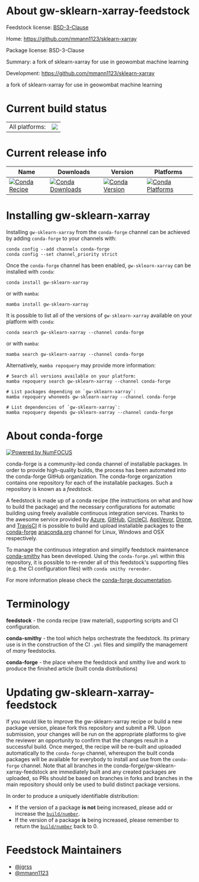 About gw-sklearn-xarray-feedstock
=================================

Feedstock license: [BSD-3-Clause](https://github.com/conda-forge/gw-sklearn-xarray-feedstock/blob/main/LICENSE.txt)

Home: https://github.com/mmann1123/sklearn-xarray

Package license: BSD-3-Clause

Summary: a fork of sklearn-xarray for use in geowombat machine learning

Development: https://github.com/mmann1123/sklearn-xarray

a fork of sklearn-xarray for use in geowombat machine learning


Current build status
====================


<table><tr><td>All platforms:</td>
    <td>
      <a href="https://dev.azure.com/conda-forge/feedstock-builds/_build/latest?definitionId=19324&branchName=main">
        <img src="https://dev.azure.com/conda-forge/feedstock-builds/_apis/build/status/gw-sklearn-xarray-feedstock?branchName=main">
      </a>
    </td>
  </tr>
</table>

Current release info
====================

| Name | Downloads | Version | Platforms |
| --- | --- | --- | --- |
| [![Conda Recipe](https://img.shields.io/badge/recipe-gw--sklearn--xarray-green.svg)](https://anaconda.org/conda-forge/gw-sklearn-xarray) | [![Conda Downloads](https://img.shields.io/conda/dn/conda-forge/gw-sklearn-xarray.svg)](https://anaconda.org/conda-forge/gw-sklearn-xarray) | [![Conda Version](https://img.shields.io/conda/vn/conda-forge/gw-sklearn-xarray.svg)](https://anaconda.org/conda-forge/gw-sklearn-xarray) | [![Conda Platforms](https://img.shields.io/conda/pn/conda-forge/gw-sklearn-xarray.svg)](https://anaconda.org/conda-forge/gw-sklearn-xarray) |

Installing gw-sklearn-xarray
============================

Installing `gw-sklearn-xarray` from the `conda-forge` channel can be achieved by adding `conda-forge` to your channels with:

```
conda config --add channels conda-forge
conda config --set channel_priority strict
```

Once the `conda-forge` channel has been enabled, `gw-sklearn-xarray` can be installed with `conda`:

```
conda install gw-sklearn-xarray
```

or with `mamba`:

```
mamba install gw-sklearn-xarray
```

It is possible to list all of the versions of `gw-sklearn-xarray` available on your platform with `conda`:

```
conda search gw-sklearn-xarray --channel conda-forge
```

or with `mamba`:

```
mamba search gw-sklearn-xarray --channel conda-forge
```

Alternatively, `mamba repoquery` may provide more information:

```
# Search all versions available on your platform:
mamba repoquery search gw-sklearn-xarray --channel conda-forge

# List packages depending on `gw-sklearn-xarray`:
mamba repoquery whoneeds gw-sklearn-xarray --channel conda-forge

# List dependencies of `gw-sklearn-xarray`:
mamba repoquery depends gw-sklearn-xarray --channel conda-forge
```


About conda-forge
=================

[![Powered by
NumFOCUS](https://img.shields.io/badge/powered%20by-NumFOCUS-orange.svg?style=flat&colorA=E1523D&colorB=007D8A)](https://numfocus.org)

conda-forge is a community-led conda channel of installable packages.
In order to provide high-quality builds, the process has been automated into the
conda-forge GitHub organization. The conda-forge organization contains one repository
for each of the installable packages. Such a repository is known as a *feedstock*.

A feedstock is made up of a conda recipe (the instructions on what and how to build
the package) and the necessary configurations for automatic building using freely
available continuous integration services. Thanks to the awesome service provided by
[Azure](https://azure.microsoft.com/en-us/services/devops/), [GitHub](https://github.com/),
[CircleCI](https://circleci.com/), [AppVeyor](https://www.appveyor.com/),
[Drone](https://cloud.drone.io/welcome), and [TravisCI](https://travis-ci.com/)
it is possible to build and upload installable packages to the
[conda-forge](https://anaconda.org/conda-forge) [anaconda.org](https://anaconda.org/)
channel for Linux, Windows and OSX respectively.

To manage the continuous integration and simplify feedstock maintenance
[conda-smithy](https://github.com/conda-forge/conda-smithy) has been developed.
Using the ``conda-forge.yml`` within this repository, it is possible to re-render all of
this feedstock's supporting files (e.g. the CI configuration files) with ``conda smithy rerender``.

For more information please check the [conda-forge documentation](https://conda-forge.org/docs/).

Terminology
===========

**feedstock** - the conda recipe (raw material), supporting scripts and CI configuration.

**conda-smithy** - the tool which helps orchestrate the feedstock.
                   Its primary use is in the construction of the CI ``.yml`` files
                   and simplify the management of *many* feedstocks.

**conda-forge** - the place where the feedstock and smithy live and work to
                  produce the finished article (built conda distributions)


Updating gw-sklearn-xarray-feedstock
====================================

If you would like to improve the gw-sklearn-xarray recipe or build a new
package version, please fork this repository and submit a PR. Upon submission,
your changes will be run on the appropriate platforms to give the reviewer an
opportunity to confirm that the changes result in a successful build. Once
merged, the recipe will be re-built and uploaded automatically to the
`conda-forge` channel, whereupon the built conda packages will be available for
everybody to install and use from the `conda-forge` channel.
Note that all branches in the conda-forge/gw-sklearn-xarray-feedstock are
immediately built and any created packages are uploaded, so PRs should be based
on branches in forks and branches in the main repository should only be used to
build distinct package versions.

In order to produce a uniquely identifiable distribution:
 * If the version of a package **is not** being increased, please add or increase
   the [``build/number``](https://docs.conda.io/projects/conda-build/en/latest/resources/define-metadata.html#build-number-and-string).
 * If the version of a package **is** being increased, please remember to return
   the [``build/number``](https://docs.conda.io/projects/conda-build/en/latest/resources/define-metadata.html#build-number-and-string)
   back to 0.

Feedstock Maintainers
=====================

* [@jgrss](https://github.com/jgrss/)
* [@mmann1123](https://github.com/mmann1123/)

